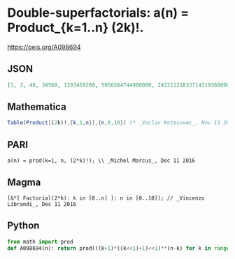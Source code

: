 # Double\-superfactorials: a\(n\) \= Product\_\{k\=1\.\.n\} \(2k\)\!\.
https://oeis.org/A098694
## JSON
```JSON
[1, 2, 48, 34560, 1393459200, 5056584744960000, 2422112183371431936000000, 211155601241022491077587763200000000, 4417964278440225627098723475313498521600000000000]
```
## Mathematica
```Mathematica
Table[Product[(2k)!,{k,1,n}],{n,0,10}] (* _Vaclav Kotesovec_, Nov 13 2014 *)
```
## PARI
```PARI
a(n) = prod(k=1, n, (2*k)!); \\ _Michel Marcus_, Dec 11 2016
```
## Magma
```Magma
[&*[ Factorial(2*k): k in [0..n] ]: n in [0..10]]; // _Vincenzo Librandi_, Dec 11 2016
```
## Python
```Python
from math import prod
def A098694(n): return prod(((k+1)*((k<<1)+1)<<1)**(n-k) for k in range(1,n+1))<<n # _Chai Wah Wu_, Nov 26 2023
```

